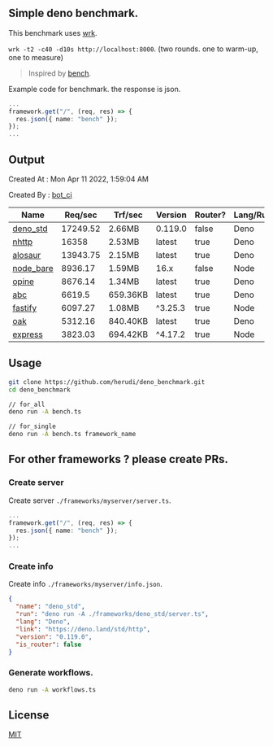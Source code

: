 ## Simple deno benchmark.
This benchmark uses [wrk](https://github.com/wg/wrk).

`wrk -t2 -c40 -d10s http://localhost:8000`. (two rounds. one to warm-up, one to measure)

> Inspired by [bench](https://github.com/denosaurs/bench).

Example code for benchmark. the response is json.
```ts
...
framework.get("/", (req, res) => {
  res.json({ name: "bench" });
});
...
```

## Output
Created At : Mon Apr 11 2022, 1:59:04 AM

Created By : [bot_ci](https://github.com/herudi/deno_benchmarks/commits?author=github-actions%5Bbot%5D)

|Name|Req/sec|Trf/sec|Version|Router?|Lang/Runtime|
|----|----|----|----|----|----|
|[deno_std](https://deno.land/std/http)|17249.52|2.66MB|0.119.0|false|Deno|
|[nhttp](https://github.com/nhttp/nhttp)|16358|2.53MB|latest|true|Deno|
|[alosaur](https://github.com/alosaur/alosaur)|13943.75|2.15MB|latest|true|Deno|
|[node_bare](https://nodejs.org)|8936.17|1.59MB|16.x|false|Node|
|[opine](https://github.com/cmorten/opine)|8676.14|1.34MB|latest|true|Deno|
|[abc](https://deno.land/x/abc)|6619.5|659.36KB|latest|true|Deno|
|[fastify](https://github.com/fastify/fastify)|6097.27|1.08MB|^3.25.3|true|Node|
|[oak](https://github.com/oakserver/oak)|5312.16|840.40KB|latest|true|Deno|
|[express](https://github.com/expressjs/express)|3823.03|694.42KB|^4.17.2|true|Node|


## Usage
```bash
git clone https://github.com/herudi/deno_benchmark.git
cd deno_benchmark

// for_all
deno run -A bench.ts

// for_single
deno run -A bench.ts framework_name
```
## For other frameworks ? please create PRs.
### Create server
Create server `./frameworks/myserver/server.ts`.
```ts
...
framework.get("/", (req, res) => {
  res.json({ name: "bench" });
});
...
```
### Create info
Create info `./frameworks/myserver/info.json`.
```json
{
  "name": "deno_std",
  "run": "deno run -A ./frameworks/deno_std/server.ts",
  "lang": "Deno",
  "link": "https://deno.land/std/http",
  "version": "0.119.0",
  "is_router": false
}
```
### Generate workflows.
```bash
deno run -A workflows.ts
```
## License

[MIT](LICENSE)

